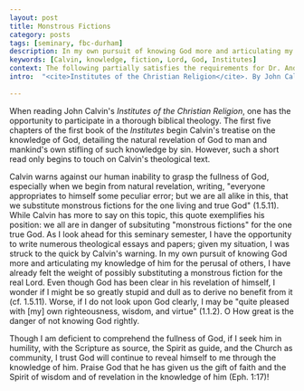 ```yaml
---
layout: post
title: Monstrous Fictions
category: posts
tags: [seminary, fbc-durham]
description: In my own pursuit of knowing God more and articulating my knowledge of him for the perusal of others, I have felt the weight of possibly substituting a monstrous fiction for the real Lord.
keywords: [Calvin, knowledge, fiction, Lord, God, Institutes]
context: The following partially satisfies the requirements for Dr. Andrew Davis' Pastoral Internship class at Southeastern Baptist Theological Seminary.
intro:  "<cite>Institutes of the Christian Religion</cite>. By John Calvin. Signalman, 2009, 29683 locations, $0.99 Kindle."
 
---
```


When reading John Calvin's *Institutes of the Christian Religion*, one has the opportunity to participate in a thorough biblical theology. The first five chapters of the first book of the *Institutes* begin Calvin's treatise on the knowledge of God, detailing the natural revelation of God to man and mankind's own stifling of such knowledge by sin. However, such a short read only begins to touch on Calvin's theological text.

Calvin warns against our human inability to grasp the fullness of God, especially when we begin from natural revelation, writing, "everyone appropriates to himself some peculiar error; but we are all alike in this, that we substitute monstrous fictions for the one living and true God" (1.5.11). While Calvin has more to say on this topic, this quote exemplifies his position: we all are in danger of subsituting "monstrous fictions" for the one true God. As I look ahead for this seminary semester, I have the opportunity to write numerous theological essays and papers; given my situation, I was struck to the quick by Calvin's warning. In my own pursuit of knowing God more and articulating my knowledge of him for the perusal of others, I have already felt the weight of possibly substituting a monstrous fiction for the real Lord. Even though God has been clear in his revelation of himself, I wonder if I might be so greatly stupid and dull as to derive no benefit from it (cf. 1.5.11). Worse, if I do not look upon God clearly, I may be "quite pleased with [my] own righteousness, wisdom, and virtue" (1.1.2). O How great is the danger of not knowing God rightly. 

Though I am deficient to comprehend the fullness of God, if I seek him in humility, with the Scripture as source, the Spirit as guide, and the Church as community, I trust God will continue to reveal himself to me through the knowledge of him. Praise God that he has given us the gift of faith and the Spirit of wisdom and of revelation in the knowledge of him (Eph. 1:17)!
